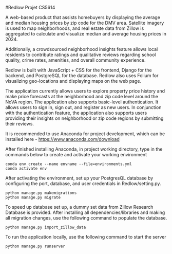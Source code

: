 #Redlow Projet CS5614

A web-based product that assists homebuyers by displaying the average and median housing prices by zip code for the DMV area. Satellite imagery is used to map neighborhoods, and real estate data from Zillow is aggregated to calculate and visualize median and average housing prices in 2024.

Additionally, a crowdsourced neighborhood insights feature allows local residents to contribute ratings and qualitative reviews regarding school quality, crime rates, amenities, and overall community experience.

Redlow is built with JavaScript + CSS for the frontend, Django for the backend, and PostgreSQL for the database. Redlow also uses Folium for visualizing geo-locations and displaying maps on the web page.

The application currently allows users to explore property price history and make price forecasts at the neighborhood and zip code level around the NoVA region. The application also supports basic-level authentication. It allows users to sign in, sign out, and register as new users. In conjunction with the authentication feature, the application also supports users providing their insights on neighborhood or zip code regions by submitting their reviews.

It is recommended to use Anaconda for project development, which can be installed here - https://www.anaconda.com/download

After finished installing Anaconda, in project working directory, type in the commands below to create and activate your working environment
```
conda env create --name envname --file=environments.yml
conda activate env
```

After activating the environment, set up your PostgresQL database by configuring the port, database, and user credentials in Redlow/setting.py.
```
python manage.py makemigrations
python manage.py migrate
```

To speed up database set up, a dummy set data from Zillow Research Database is provided. After installing all dependencies/libraries and making all migration changes, use the following command to populate the database. 
```
python manage.py import_zillow_data
```

To run the application locally, use the following command to start the server
```
python manage.py runserver
```

